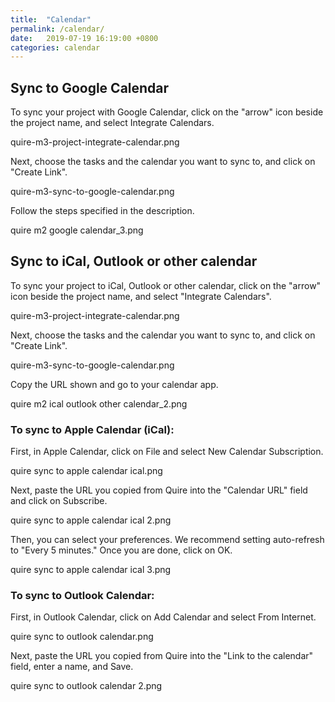 ```yaml
---
title:  "Calendar"
permalink: /calendar/
date:   2019-07-19 16:19:00 +0800
categories: calendar
---
```

## Sync to Google Calendar

To sync your project with Google Calendar, click on the "arrow" icon beside the project name, and select Integrate Calendars.

quire-m3-project-integrate-calendar.png

Next, choose the tasks and the calendar you want to sync to, and click on "Create Link".

quire-m3-sync-to-google-calendar.png

Follow the steps specified in the description.

quire m2 google calendar_3.png

## Sync to iCal, Outlook or other calendar

To sync your project to iCal, Outlook or other calendar, click on the "arrow" icon beside the project name, and select "Integrate Calendars".

quire-m3-project-integrate-calendar.png

Next, choose the tasks and the calendar you want to sync to, and click on "Create Link".

quire-m3-sync-to-google-calendar.png

Copy the URL shown and go to your calendar app.

quire m2 ical outlook other calendar_2.png

### To sync to Apple Calendar (iCal):
First, in Apple Calendar, click on File and select New Calendar Subscription.

quire sync to apple calendar ical.png

Next, paste the URL you copied from Quire into the "Calendar URL" field and click on Subscribe.

quire sync to apple calendar ical 2.png

Then, you can select your preferences. We recommend setting auto-refresh to "Every 5 minutes." Once you are done, click on OK.

quire sync to apple calendar ical 3.png

### To sync to Outlook Calendar:
First, in Outlook Calendar, click on Add Calendar and select From Internet.

quire sync to outlook calendar.png

Next, paste the URL you copied from Quire into the "Link to the calendar" field, enter a name, and Save.

quire sync to outlook calendar 2.png
